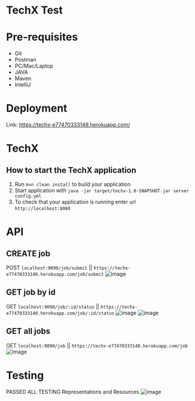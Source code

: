# TechX Test
# Pre-requisites
- Git
- Postman
- PC/Mac/Laptop
- JAVA
- Maven
- IntelliJ
# Deployment

Link: https://techx-e77470333148.herokuapp.com/

# TechX

How to start the TechX application
---

1. Run `mvn clean install` to build your application
1. Start application with `java -jar target/techx-1.0-SNAPSHOT.jar server config.yml`
1. To check that your application is running enter url `http://localhost:8080`


# API

## CREATE job

POST `localhost:9090/job/submit` ||  `https://techx-e77470333148.herokuapp.com/job/submit`
![image](https://github.com/malliaw2808/TechX/assets/13903635/4ec660e8-ec3b-4426-91c9-4194e1e343f5)

## GET job by id 
GET `localhost:9090/job/:id/status` || `https://techx-e77470333148.herokuapp.com/job/:id/status`
![image](https://github.com/malliaw2808/TechX/assets/13903635/5e26b82b-f650-416f-bf4e-3092cc77d424)
![image](https://github.com/malliaw2808/TechX/assets/13903635/28d3c841-f6ca-42be-8404-daa9510eba16)


## GET all jobs
GET `localhost:9090/job` || `https://techx-e77470333148.herokuapp.com/job`
![image](https://github.com/malliaw2808/TechX/assets/13903635/67354f16-25a7-458e-a170-75a2a3ef29c4)

# Testing

PASSED ALL TESTING Representations and Resources
![image](https://github.com/malliaw2808/TechX/assets/67695658/053182be-668a-4c3e-b0ce-58c782a849f7)
